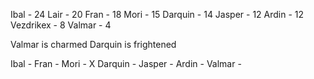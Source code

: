 Ibal - 24
Lair - 20
Fran - 18
Mori - 15
Darquin - 14
Jasper - 12
Ardin - 12
Vezdrikex - 8
Valmar - 4

Valmar is charmed
Darquin is frightened

Ibal - 
Fran - 
Mori - X
Darquin - 
Jasper - 
Ardin - 
Valmar - 
